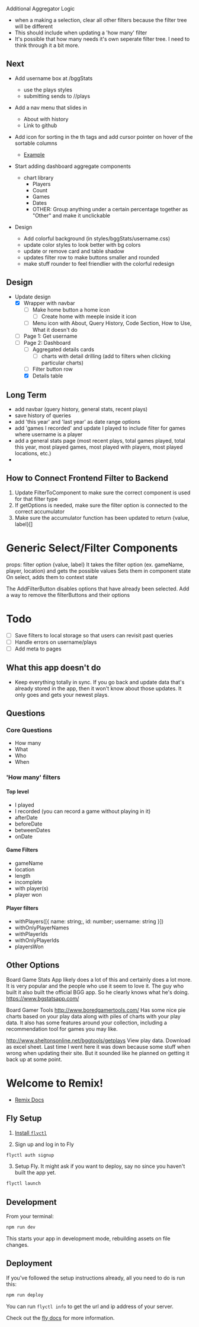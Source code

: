 Additional Aggregator Logic
- when a making a selection, clear all other filters because the filter tree will be different
- This should include when updating a 'how many' filter 
- It's possible that how many needs it's own seperate filter tree. I need to think through it a bit more.

## Next
- Add username box at /bggStats
  - use the plays styles
  - submitting sends to /<username>/plays
- Add a nav menu that slides in
  - About with history
  - Link to github


- Add icon for sorting in the th tags and add cursor pointer on hover of the sortable columns
  - [Example](https://codesandbox.io/s/github/tanstack/table/tree/main/examples/react/sorting?from-embed=&file=/src/main.tsx:2926-2975)
- Start adding dashboard aggregate components
  - chart library
    - Players
    - Count
    - Games
    - Dates
    - OTHER: Group anything under a certain percentage together as "Other" and make it unclickable
- Design
  - Add colorful background (in styles/bggStats/username.css)
  - update color styles to look better with bg colors
  - update or remove card and table shadow
  - updates filter row to make buttons smaller and rounded
  - make stuff rounder to feel friendlier with the colorful redesign

## Design
- Update design
  - [x] Wrapper with navbar
    - [ ] Make home button a home icon
      - [ ] Create home with meeple inside it icon
    - [ ] Menu icon with About, Query History, Code Section, How to Use, What it doesn't do
  - [ ] Page 1: Get username
  - [ ] Page 2: Dashboard
    - [ ] Aggregated details cards
      -  [ ] charts with detail drilling (add to filters when clicking particular charts)
    - [ ] Filter button row
    - [x] Details table

## Long Term
- add navbar (query history, general stats, recent plays)
- save history of queries
- add 'this year' and 'last year' as date range options
- add 'games I recorded' and update I played to include filter for games where username is a player
- add a general stats page (most recent plays, total games played, total this year, most played games, most played with players, most played locations, etc.)
- 

## How to Connect Frontend Filter to Backend
1. Update FilterToComponent to make sure the correct component is used for that filter type
2. If getOptions is needed, make sure the filter option is connected to the correct accumulator
3. Make sure the accumulator function has been updated to return {value, label}[]

# Generic Select/Filter Components
props: filter option {value, label}
It takes the filter option (ex. gameName, player, location) and gets the possible values
Sets them in component state
On select, adds them to context state

The AddFilterButton disables options that have already been selected.
Add a way to remove the filterButtons and their options

# Todo
- [ ] Save filters to local storage so that users can revisit past queries
- [ ] Handle errors on username/plays
- [ ] Add meta to pages

## What this app doesn't do
- Keep everything totally in sync. If you go back and update data that's already stored in the app, then it won't know about those updates. It only goes and gets your newest plays.


## Questions
### Core Questions
- How many
- What
- Who
- When

### 'How many' filters
#### Top level 
- I played
- I recorded (you can record a game without playing in it)
- afterDate
- beforeDate
- betweenDates
- onDate

#### Game Filters
- gameName
- location
- length
- incomplete
- with player(s)
- player won

#### Player filters
- withPlayers([{ name: string;, id: number; username: string }])
- withOnlyPlayerNames
- withPlayerIds
- withOnlyPlayerIds
- playersWon


## Other Options
Board Game Stats App likely does a lot of this and certainly does a lot more. It is very popular and the people who use it seem to love it. The guy who built it also built the official BGG app. So he clearly knows what he's doing. https://www.bgstatsapp.com/

Board Gamer Tools http://www.boredgamertools.com/
Has some nice pie charts based on your play data along with piles of charts with your play data. It also has some features around your collection, including a recommendation tool for games you may like.

http://www.sheltonsonline.net/bggtools/getplays
View play data. Download as excel sheet. Last time I went here it was down because some stuff when wrong when updating their site. But it sounded like he planned on getting it back up at some point.




# Welcome to Remix!

- [Remix Docs](https://remix.run/docs)

## Fly Setup

1. [Install `flyctl`](https://fly.io/docs/getting-started/installing-flyctl/)

2. Sign up and log in to Fly

```sh
flyctl auth signup
```

3. Setup Fly. It might ask if you want to deploy, say no since you haven't built the app yet.

```sh
flyctl launch
```

## Development

From your terminal:

```sh
npm run dev
```

This starts your app in development mode, rebuilding assets on file changes.

## Deployment

If you've followed the setup instructions already, all you need to do is run this:

```sh
npm run deploy
```

You can run `flyctl info` to get the url and ip address of your server.

Check out the [fly docs](https://fly.io/docs/getting-started/node/) for more information.

